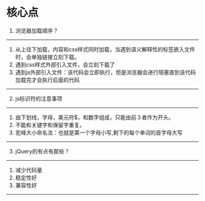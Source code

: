 # 核心点
1. 浏览器加载顺序？
***
1. 从上往下加载，内容和css样式同时加载，当遇到语义解释性的标签嵌入文件时，会单独链接立刻下载。
2. 遇到css样式外部引入文件，会立刻下载了
3. 遇到js外部引入文件：该代码会立即执行，但是浏览器会进行阻塞直到该代码加载完才会执行后面的代码
***
2. js标识符的注意事项
***
1. 由下划线，字母，美元符$，和数字组成，只能由前３者作为开头。
2. 不能和关键字和保留字重复。
3. 驼峰大小命名法：也就是第一个字母小写,剩下的每个单词的首字母大写
***
3. jQuery的有点有那些？
***
1. 减少代码量
2. 稳定性好
3. 兼容性好
***
